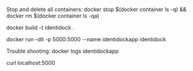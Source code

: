 Stop and delete all containers:
docker stop $(docker container ls -q) && docker rm $(docker container ls -qa)


docker build -t identidock .

docker run -dit -p 5000:5000  --name identidockapp identidock

Trouble shooting:
docker logs identidockapp

curl localhost:5000
